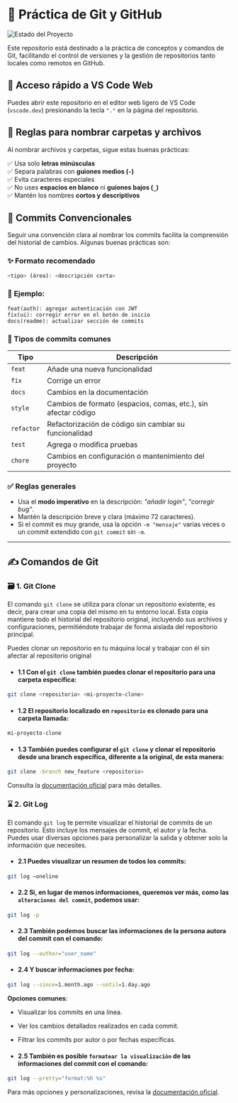 # 📌 Práctica de Git y GitHub  

![Estado del Proyecto](https://img.shields.io/badge/STATUS-EN%20DESARROLLO-green)

Este repositorio está destinado a la práctica de conceptos y comandos de Git, facilitando el control de versiones y la gestión de repositorios tanto locales como remotos en GitHub.  

## 🚀 Acceso rápido a VS Code Web  

Puedes abrir este repositorio en el editor web ligero de VS Code (`vscode.dev`) presionando la tecla `"."` en la página del repositorio.  

## 📂 Reglas para nombrar carpetas y archivos  

Al nombrar archivos y carpetas, sigue estas buenas prácticas:  

✅ Usa solo **letras minúsculas**  
✅ Separa palabras con **guiones medios (`-`)**  
✅ Evita caracteres especiales  
✅ No uses **espacios en blanco** ni **guiones bajos (`_`)**  
✅ Mantén los nombres **cortos y descriptivos**  


## 📝 Commits Convencionales  

Seguir una convención clara al nombrar los commits facilita la comprensión del historial de cambios. Algunas buenas prácticas son:  

### ✨ Formato recomendado 

```bash
<tipo> (área): <descripción corta>
```

### 📌 Ejemplo:

```
feat(auth): agregar autenticación con JWT
fix(ui): corregir error en el botón de inicio
docs(readme): actualizar sección de commits
```

### 🔹 Tipos de commits comunes

| Tipo  | Descripción |
|-------|------------|
| `feat` | Añade una nueva funcionalidad |
| `fix`  | Corrige un error |
| `docs` | Cambios en la documentación |
| `style` | Cambios de formato (espacios, comas, etc.), sin afectar código |
| `refactor` | Refactorización de código sin cambiar su funcionalidad |
| `test` | Agrega o modifica pruebas |
| `chore` | Cambios en configuración o mantenimiento del proyecto |

### ✅ Reglas generales  

- Usa el **modo imperativo** en la descripción: _"añadir login"_, _"corregir bug"_.  
- Mantén la descripción breve y clara (máximo 72 caracteres).  
- Si el commit es muy grande, usa la opción `-m "mensaje"` varias veces o un commit extendido con `git commit` sin `-m`.  

---

## ✍️ Comandos de Git

### 🗃️ 1. Git Clone

El comando `git clone` se utiliza para clonar un repositorio existente, es decir, para crear una copia del mismo en tu entorno local. Esta copia mantiene todo el historial del repositorio original, incluyendo sus archivos y configuraciones, permitiéndote trabajar de forma aislada del repositorio principal.

Puedes clonar un repositorio en tu máquina local y trabajar con él sin afectar al repositorio original

- #### 1.1 Con el `git clone` también puedes clonar el repositorio para una carpeta específica:
```bash
git clone <repositorio> <mi-proyecto-clone>
```

- #### 1.2 El repositorio localizado en `repositorio` es clonado para una carpeta llamada:

```bash
mi-proyecto-clone
```

- #### 1.3 También puedes configurar el `git clone` y clonar el repositorio desde una **branch** específica, diferente a la original, de esta manera:

```bash
git clone -branch new_feature <repositorio>
```
Consulta la [documentación oficial](https://git-scm.com/docs/git-clone) para más detalles.


### ⌛ 2. Git Log

El comando `git log` te permite visualizar el historial de commits de un repositorio. Esto incluye los mensajes de commit, el autor y la fecha. Puedes usar diversas opciones para personalizar la salida y obtener solo la información que necesites.

- #### 2.1 Puedes visualizar un **resumen** de todos los commits:

```bash
git log –oneline
```

- #### 2.2 Si, en lugar de menos informaciones, queremos ver más, como las `alteraciones del commit`, podemos usar:

```bash
git log -p
```

- #### 2.3 También podemos buscar las informaciones de la persona **autora** del commit con el comando:

```bash
git log --author="user_name"
```

- #### 2.4 Y buscar informaciones por fecha:

```bash
git log --since=1.month.ago --until=1.day.ago
```

**Opciones comunes**:  
- Visualizar los commits en una línea.
- Ver los cambios detallados realizados en cada commit.
- Filtrar los commits por autor o por fechas específicas.

- #### 2.5 También es posible `formatear la visualización` de las informaciones del commit con el comando:

```bash
git log --pretty="format:%h %s"
```

Para más opciones y personalizaciones, revisa la [documentación oficial](https://devhints.io/git-log-format).